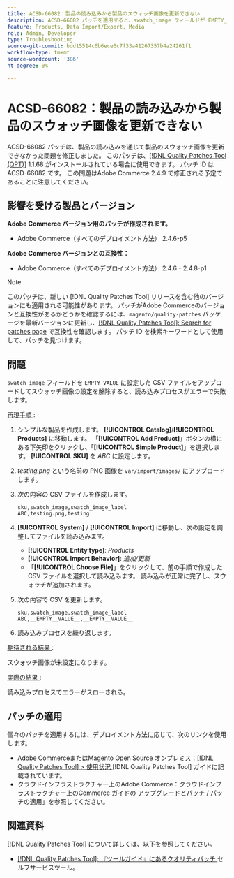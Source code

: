 ```yaml
---
title: ACSD-66082：製品の読み込みから製品のスウォッチ画像を更新できない
description: ACSD-66082 パッチを適用すると、swatch_image フィールドが EMPTY_VALUE に設定された CSV ファイルをアップロードしてスウォッチ画像の設定を解除すると、読み込みプロセスがエラーで失敗するAdobe Commerceの問題が修正されます。
feature: Products, Data Import/Export, Media
role: Admin, Developer
type: Troubleshooting
source-git-commit: bdd15514c6b6ece6c7f33a41267357b4a24261f1
workflow-type: tm+mt
source-wordcount: '386'
ht-degree: 0%

---
```



# ACSD-66082：製品の読み込みから製品のスウォッチ画像を更新できない

ACSD-66082 パッチは、製品の読み込みを通じて製品のスウォッチ画像を更新できなかった問題を修正しました。 このパッチは、[[!DNL Quality Patches Tool (QPT)]](/help/tools/quality-patches-tool/quality-patches-tool-to-self-serve-quality-patches.md) 1.1.68 がインストールされている場合に使用できます。 パッチ ID は ACSD-66082 です。 この問題はAdobe Commerce 2.4.9 で修正される予定であることに注意してください。

## 影響を受ける製品とバージョン

**Adobe Commerce バージョン用のパッチが作成されます。**

* Adobe Commerce（すべてのデプロイメント方法） 2.4.6-p5

**Adobe Commerce バージョンとの互換性：**

* Adobe Commerce（すべてのデプロイメント方法） 2.4.6 - 2.4.8-p1

>[!NOTE]
>
>このパッチは、新しい [!DNL Quality Patches Tool] リリースを含む他のバージョンにも適用される可能性があります。 パッチがAdobe Commerceのバージョンと互換性があるかどうかを確認するには、`magento/quality-patches` パッケージを最新バージョンに更新し、[[!DNL Quality Patches Tool]: Search for patches page](https://experienceleague.adobe.com/tools/commerce-quality-patches/index.html) で互換性を確認します。 パッチ ID を検索キーワードとして使用して、パッチを見つけます。

## 問題

`swatch_image` フィールドを `EMPTY_VALUE` に設定した CSV ファイルをアップロードしてスウォッチ画像の設定を解除すると、読み込みプロセスがエラーで失敗します。

<u> 再現手順 </u>:

1. シンプルな製品を作成します。 **[!UICONTROL Catalog]**/**[!UICONTROL Products]** に移動します。 「**[!UICONTROL Add Product]**」ボタンの横にある下矢印をクリックし、「**[!UICONTROL Simple Product]**」を選択します。 **[!UICONTROL SKU]** を *ABC* に設定します。
1. *testing.png* という名前の PNG 画像を `var/import/images/` にアップロードします。
1. 次の内容の CSV ファイルを作成します。

   ```
   sku,swatch_image,swatch_image_label
   ABC,testing.png,testing
   ```

1. **[!UICONTROL System]** / **[!UICONTROL Import]** に移動し、次の設定を調整してファイルを読み込みます。
   * **[!UICONTROL Entity type]**: *Products*
   * **[!UICONTROL Import Behavior]**: *追加/更新*
   * 「**[!UICONTROL Choose File]**」をクリックして、前の手順で作成した CSV ファイルを選択して読み込みます。 読み込みが正常に完了し、スウォッチが追加されます。
1. 次の内容で CSV を更新します。

   ```
   sku,swatch_image,swatch_image_label
   ABC,__EMPTY__VALUE__,__EMPTY__VALUE__
   ```

1. 読み込みプロセスを繰り返します。

<u> 期待される結果 </u>:

スウォッチ画像が未設定になります。

<u> 実際の結果 </u>:

読み込みプロセスでエラーがスローされる。

## パッチの適用

個々のパッチを適用するには、デプロイメント方法に応じて、次のリンクを使用します。

* Adobe CommerceまたはMagento Open Source オンプレミス：[[!DNL Quality Patches Tool] > 使用状況 ](/help/tools/quality-patches-tool/usage.md) [!DNL Quality Patches Tool] ガイドに記載されています。
* クラウドインフラストラクチャー上のAdobe Commerce：クラウドインフラストラクチャー上のCommerce ガイドの [ アップグレードとパッチ ](https://experienceleague.adobe.com/docs/commerce-cloud-service/user-guide/develop/upgrade/apply-patches.html)/ パッチの適用」を参照してください。

## 関連資料

[!DNL Quality Patches Tool] について詳しくは、以下を参照してください。

* [[!DNL Quality Patches Tool]: 『ツールガイド』にあるクオリティパッチ ](/help/tools/quality-patches-tool/quality-patches-tool-to-self-serve-quality-patches.md) セルフサービスツール。
